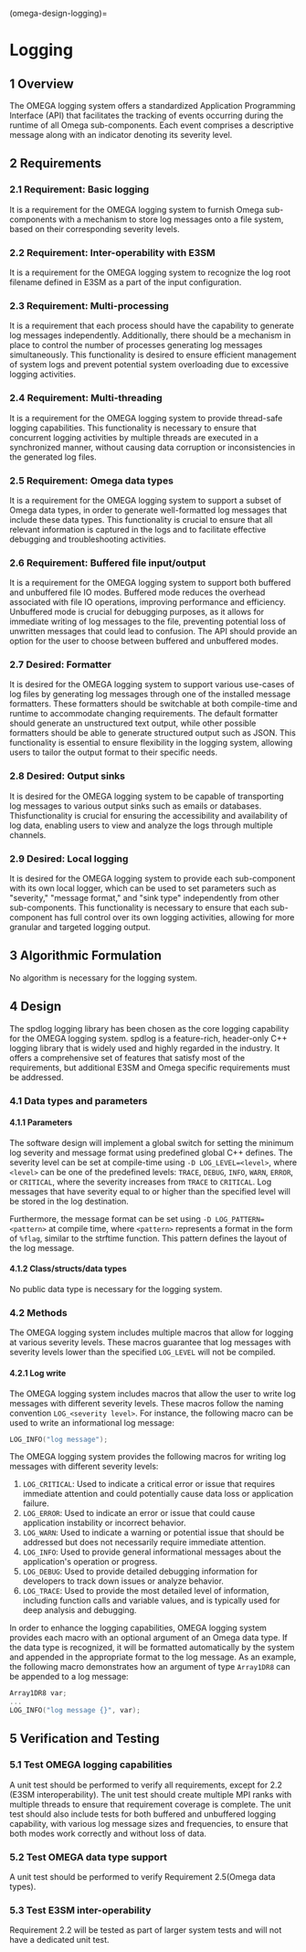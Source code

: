 (omega-design-logging)=
# Logging

## 1 Overview

The OMEGA logging system offers a standardized Application Programming
Interface (API) that facilitates the tracking of events occurring during
the runtime of all Omega sub-components. Each event comprises a descriptive
message along with an indicator denoting its severity level.

## 2 Requirements

### 2.1 Requirement: Basic logging

It is a requirement for the OMEGA logging system to furnish Omega
sub-components with a mechanism to store log messages onto a file system,
based on their corresponding severity levels.

### 2.2 Requirement: Inter-operability with E3SM

It is a requirement for the OMEGA logging system to recognize the log root
filename defined in E3SM as a part of the input configuration.

### 2.3 Requirement: Multi-processing

It is a requirement that each process should have the capability to generate
log messages independently. Additionally, there should be a mechanism in
place to control the number of processes generating log messages
simultaneously. This functionality is desired to ensure efficient management
of system logs and prevent potential system overloading due to excessive
logging activities.

### 2.4 Requirement: Multi-threading

It is a requirement for the OMEGA logging system to provide thread-safe
logging capabilities. This functionality is necessary to ensure that
concurrent logging activities by multiple threads are executed in
a synchronized manner, without causing data corruption or inconsistencies
in the generated log files.

### 2.5 Requirement: Omega data types

It is a requirement for the OMEGA logging system to support a subset of
Omega data types, in order to generate well-formatted log messages that
include these data types. This functionality is crucial to ensure that all
relevant information is captured in the logs and to facilitate effective
debugging and troubleshooting activities.

### 2.6 Requirement: Buffered file input/output

It is a requirement for the OMEGA logging system to support both buffered
and unbuffered file IO modes. Buffered mode reduces the overhead associated
with file IO operations, improving performance and efficiency. Unbuffered mode
is crucial for debugging purposes, as it allows for immediate writing of log
messages to the file, preventing potential loss of unwritten messages that
could lead to confusion. The API should provide an option for the user to
choose between buffered and unbuffered modes.

### 2.7 Desired: Formatter

It is desired for the OMEGA logging system to support various use-cases of log
files by generating log messages through one of the installed message
formatters. These formatters should be switchable at both compile-time and
runtime to accommodate changing requirements. The default formatter should
generate an unstructured text output, while other possible formatters should
be able to generate structured output such as JSON. This functionality is
essential to ensure flexibility in the logging system, allowing users to
tailor the output format to their specific needs.

### 2.8 Desired: Output sinks

It is desired for the OMEGA logging system to be capable of transporting log
messages to various output sinks such as emails or databases. Thisfunctionality
is crucial for ensuring the accessibility and availability of log data, enabling
users to view and analyze the logs through multiple channels.

### 2.9 Desired: Local logging

It is desired for the OMEGA logging system to provide each sub-component with
its own local logger, which can be used to set parameters such as "severity,"
"message format," and "sink type" independently from other sub-components. This
functionality is necessary to ensure that each sub-component has full control
over its own logging activities, allowing for more granular and targeted logging
output.

## 3 Algorithmic Formulation

No algorithm is necessary for the logging system.

## 4 Design

The spdlog logging library has been chosen as the core logging capability for
the OMEGA logging system. spdlog is a feature-rich, header-only C++ logging
library that is widely used and highly regarded in the industry. It offers
a comprehensive set of features that satisfy most of the requirements, but
additional E3SM and Omega specific requirements must be addressed.

### 4.1 Data types and parameters

#### 4.1.1 Parameters

The software design will implement a global switch for setting the minimum log
severity and message format using predefined global C++ defines. The severity
level can be set at compile-time using `-D LOG_LEVEL=<level>`, where `<level>`
can be one of the predefined levels: `TRACE`, `DEBUG`, `INFO`, `WARN`, `ERROR`,
or `CRITICAL`, where the severity increases from `TRACE` to `CRITICAL`. Log
messages that have severity equal to or higher than the specified level will be
stored in the log destination.

Furthermore, the message format can be set using `-D LOG_PATTERN=<pattern>` at
compile time, where `<pattern>` represents a format in the form of `%flag`,
similar to the strftime function. This pattern defines the layout of the log
message.

#### 4.1.2 Class/structs/data types

No public data type is necessary for the logging system.

### 4.2 Methods

The OMEGA logging system includes multiple macros that allow for logging at
various severity levels. These macros guarantee that log messages with severity
levels lower than the specified `LOG_LEVEL` will not be compiled.

#### 4.2.1 Log write

The OMEGA logging system includes macros that allow the user to write log
messages with different severity levels. These macros follow the naming
convention `LOG_<severity level>`. For instance, the following macro can be
used to write an informational log message:

```c++
LOG_INFO("log message");
```
The OMEGA logging system provides the following macros for writing log messages
with different severity levels:

1. `LOG_CRITICAL`: Used to indicate a critical error or issue that requires
   immediate attention and could potentially cause data loss or application
   failure.
2. `LOG_ERROR`: Used to indicate an error or issue that could cause
   application instability or incorrect behavior.
3. `LOG_WARN`: Used to indicate a warning or potential issue that should be
   addressed but does not necessarily require immediate attention.
4. `LOG_INFO`: Used to provide general informational messages about the
   application's operation or progress.
5. `LOG_DEBUG`: Used to provide detailed debugging information for
   developers to track down issues or analyze behavior.
6. `LOG_TRACE`: Used to provide the most detailed level of information,
   including function calls and variable values, and is typically used for deep
   analysis and debugging.

In order to enhance the logging capabilities, OMEGA logging system provides
each macro with an optional argument of an Omega data type. If the data type
is recognized, it will be formatted automatically by the system and appended in
the appropriate format to the log message. As an example, the following macro
demonstrates how an argument of type `Array1DR8` can be appended to a log
message:

```c++
Array1DR8 var;
...
LOG_INFO("log message {}", var);
```

## 5 Verification and Testing

### 5.1 Test OMEGA logging capabilities

A unit test should be performed to verify all requirements, except for 2.2
(E3SM interoperability). The unit test should create multiple MPI ranks with
multiple threads to ensure that requirement coverage is complete. The unit
test should also include tests for both buffered and unbuffered logging
capability, with various log message sizes and frequencies, to ensure that both
modes work correctly and without loss of data.

### 5.2 Test OMEGA data type support

A unit test should be performed to verify Requirement 2.5(Omega data types).

### 5.3 Test E3SM inter-operability

Requirement 2.2 will be tested as part of larger system tests and will not have
a dedicated unit test.
